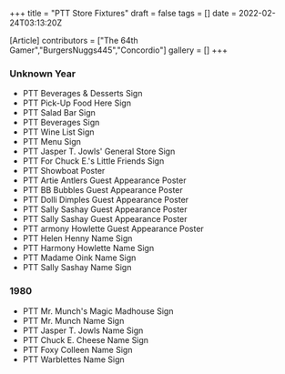 +++
title = "PTT Store Fixtures"
draft = false
tags = []
date = 2022-02-24T03:13:20Z

[Article]
contributors = ["The 64th Gamer","BurgersNuggs445","Concordio"]
gallery = []
+++
### Unknown Year ###

* PTT Beverages & Desserts Sign
* PTT Pick-Up Food Here Sign
* PTT Salad Bar Sign
* PTT Beverages Sign
* PTT Wine List Sign
* PTT Menu Sign
* PTT Jasper T. Jowls' General Store Sign
* PTT For Chuck E.'s Little Friends Sign
* PTT Showboat Poster
* PTT Artie Antlers Guest Appearance Poster
* PTT BB Bubbles Guest Appearance Poster
* PTT Dolli Dimples Guest Appearance Poster
* PTT Sally Sashay Guest Appearance Poster
* PTT Sally Sashay Guest Appearance Poster
* PTT armony Howlette Guest Appearance Poster
* PTT Helen Henny Name Sign
* PTT Harmony Howlette Name Sign
* PTT Madame Oink Name Sign
* PTT Sally Sashay Name Sign

### 1980 ###

* PTT Mr. Munch's Magic Madhouse Sign
* PTT Mr. Munch Name Sign
* PTT Jasper T. Jowls Name Sign
* PTT Chuck E. Cheese Name Sign
* PTT Foxy Colleen Name Sign
* PTT Warblettes Name Sign